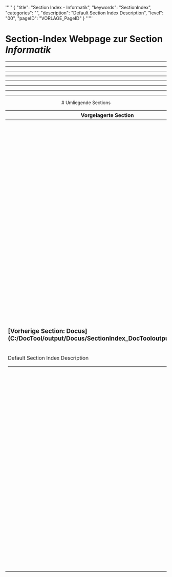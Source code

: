 '''''
{
"title": "Section Index - Informatik",
"keywords": "SectionIndex",
"categories": "",
"description": "Default Section Index Description",
"level": "00",
"pageID": "VORLAGE_PageID"
}
'''''


<h1>Section-Index Webpage zur Section <i>Informatik</i></h1>

<hr><hr><hr><hr><hr><center><hr><hr><hr> # Umliegende Sections
 </h2><br><table><thead> <tr> <th><center>Vorgelagerte Section</center></th> <th><center>Nachgelagerte Section</center></th></tr></thead><tbody><tr><td><h3>[Vorherige Section: Docus](C:/DocTool/output/Docus/SectionIndex_DocTooloutputDocus.html)</h3><br>Default Section Index Description<hr></td><td><h3>[Nachfolgende Section:</h3><h2><br> Grundbegriffe</h2>](C:/DocTool/output/Docus/Informatik/Grundbegriffe/SectionIndex_DocTooloutputDocusInformatikGrundbegriffe.html)<br>Default Section Index Description<hr><h3>[Nachfolgende Section:</h3><h2><br> Operating-Informatik</h2>](C:/DocTool/output/Docus/Informatik/Operating-Informatik/SectionIndex_DocTooloutputDocusInformatikOperating-Informatik.html)<br>Default Section Index Description<hr><h3>[Nachfolgende Section:</h3><h2><br> Operating-Systeme</h2>](C:/DocTool/output/Docus/Informatik/Operating-Systeme/SectionIndex_DocTooloutputDocusInformatikOperating-Systeme.html)<br>Default Section Index Description<hr><h3>[Nachfolgende Section:</h3><h2><br> Programmieren</h2>](C:/DocTool/output/Docus/Informatik/Programmieren/SectionIndex_DocTooloutputDocusInformatikProgrammieren.html)<br>Default Section Index Description<hr><h3>[Nachfolgende Section:</h3><h2><br> Tools</h2>](C:/DocTool/output/Docus/Informatik/Tools/SectionIndex_DocTooloutputDocusInformatikTools.html)<br>Default Section Index Description<hr><h3>[Nachfolgende Section:</h3><h2><br> Web-Development</h2>](C:/DocTool/output/Docus/Informatik/Web-Development/SectionIndex_DocTooloutputDocusInformatikWeb-Development.html)<br>Default Section Index Description<hr></td></tr></tbody></table>
